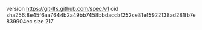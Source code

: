 version https://git-lfs.github.com/spec/v1
oid sha256:8e45f6aa7644b2a49bb7458bbdaccbf252ce81e15922138ad281fb7e839904ec
size 217
